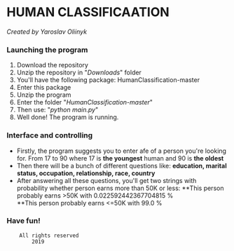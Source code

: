 # HUMAN CLASSIFICAATION
*Created by Yaroslav Oliinyk*


		
### Launching the program
1. Download the repository
2. Unzip the repository in "*Downloads*" folder
3. You'll have the following package: HumanClassification-master
4. Enter this package
5. Unzip the program
6. Enter the folder "*HumanClassification-master*"
7. Then use: "*python main.py*"
8. Well done! The program is running.

### Interface and controlling
* Firstly, the program suggests you to enter afe of a person you're looking for.
From 17 to 90 where 17 is **the youngest** human and 90 is **the oldest**
* Then there will be a bunch of different questions like: **education, marital status, occupation, relationship, race, country**
* After answering all these questions, you'll get two strings with probability whether person earns more than 50K or less:
**This person probably earns >50K with  0.022592442367704815 %                    
**This person probably earns <=50K with  99.0 %  
### Have fun!

		All rights reserved
			2019
